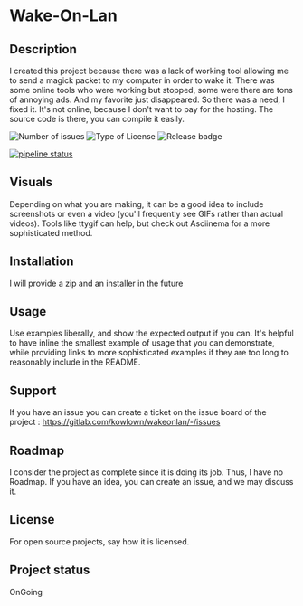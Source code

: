 


# Wake-On-Lan

## Description
I created this project because there was a lack of working tool allowing me to send a magick packet to my computer in order to wake it. There was some online tools who were working but stopped, some were there are tons of annoying ads. And my favorite just disappeared.
So there was a need, I fixed it. It's not online, because I don't want to pay for the hosting. The source code is there, you can compile it easily.

![Number of issues](https://img.shields.io/gitlab/issues/open/46034018 "Issues")
![Type of License](https://img.shields.io/gitlab/license/46034018 "License")
![Release badge](https://img.shields.io/gitlab/v/release/46034018 "Release")
<!-- BADGIE TIME -->

[![pipeline status](https://img.shields.io/gitlab/pipeline-status/kowlown/nitrite-modelgen?branch=master)](https://gitlab.com/kowlown/nitrite-modelgen/-/commits/master)

<!-- END BADGIE TIME -->

## Visuals
Depending on what you are making, it can be a good idea to include screenshots or even a video (you'll frequently see GIFs rather than actual videos). Tools like ttygif can help, but check out Asciinema for a more sophisticated method.

## Installation
I will provide a zip and an installer in the future

## Usage
Use examples liberally, and show the expected output if you can. It's helpful to have inline the smallest example of usage that you can demonstrate, while providing links to more sophisticated examples if they are too long to reasonably include in the README.

## Support
If you have an issue you can create a ticket on the issue board of the project : https://gitlab.com/kowlown/wakeonlan/-/issues

## Roadmap
I consider the project as complete since it is doing its job. Thus, I have no Roadmap. If you have an idea, you can create an issue, and we may discuss it.

## License
For open source projects, say how it is licensed.

## Project status

OnGoing
